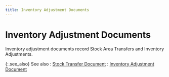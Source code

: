```yaml
---
title: Inventory Adjustment Documents
---
```


# Inventory Adjustment Documents


Inventory adjustment documents record Stock Area Transfers and Inventory Adjustments.


{:.see_also}
See also
: [Stock Transfer Document]({{site.bp_baseurl}}/docs/sys/inv-adj/stock_area_transfer_note_businesss_process_in_everest_content.html)
: [Inventory Adjustment Document]({{site.bp_baseurl}}/docs/sys/inv-adj/inventory_adjustment_document_businesss_process_in_everest_content.html)
